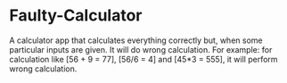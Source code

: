 # Faulty-Calculator
A calculator app that calculates everything correctly but, when some particular inputs are given. It will do wrong calculation. For example: for calculation like [56 + 9 = 77], [56/6 = 4] and [45*3 = 555], it will perform wrong calculation.
